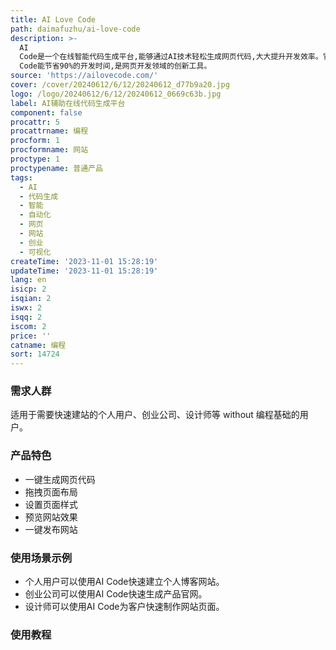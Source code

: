```yaml
---
title: AI Love Code
path: daimafuzhu/ai-love-code
description: >-
  AI
  Code是一个在线智能代码生成平台,能够通过AI技术轻松生成网页代码,大大提升开发效率。它具有代码生成、页面构建、样式设定等功能,使用极其简单,无需编程基础也可以快速建站。相较于传统手工编码,AI
  Code能节省90%的开发时间,是网页开发领域的创新工具。
source: 'https://ailovecode.com/'
cover: /cover/20240612/6/12/20240612_d77b9a20.jpg
logo: /logo/20240612/6/12/20240612_0669c63b.jpg
label: AI辅助在线代码生成平台
component: false
procattr: 5
procattrname: 编程
procform: 1
procformname: 网站
proctype: 1
proctypename: 普通产品
tags:
  - AI
  - 代码生成
  - 智能
  - 自动化
  - 网页
  - 网站
  - 创业
  - 可视化
createTime: '2023-11-01 15:28:19'
updateTime: '2023-11-01 15:28:19'
lang: en
isicp: 2
isqian: 2
iswx: 2
isqq: 2
iscom: 2
price: ''
catname: 编程
sort: 14724
---
```




### 需求人群
适用于需要快速建站的个人用户、创业公司、设计师等 without 编程基础的用户。

### 产品特色
- 一键生成网页代码
- 拖拽页面布局
- 设置页面样式
- 预览网站效果
- 一键发布网站

### 使用场景示例
- 个人用户可以使用AI Code快速建立个人博客网站。
- 创业公司可以使用AI Code快速生成产品官网。
- 设计师可以使用AI Code为客户快速制作网站页面。

### 使用教程


  
